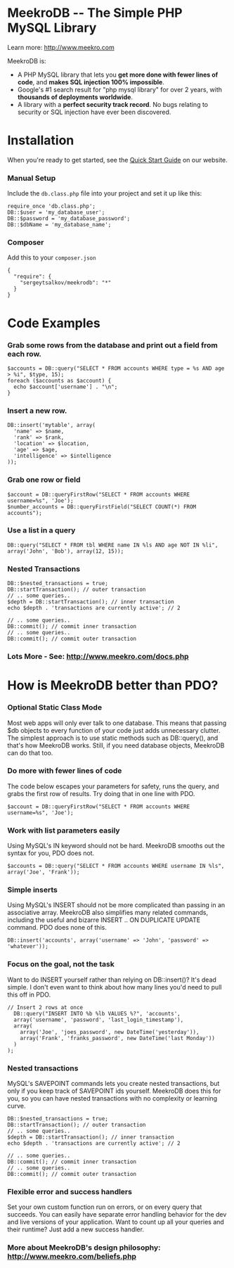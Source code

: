 MeekroDB -- The Simple PHP MySQL Library
========
Learn more: http://www.meekro.com

MeekroDB is: 

* A PHP MySQL library that lets you **get more done with fewer lines of code**, and **makes SQL injection 100% impossible**.
* Google's #1 search result for "php mysql library" for over 2 years, with **thousands of deployments worldwide**.
* A library with a **perfect security track record**. No bugs relating to security or SQL injection have ever been discovered.

Installation
========
When you're ready to get started, see the [Quick Start Guide](http://www.meekro.com/quickstart.php) on our website.

### Manual Setup
Include the `db.class.php` file into your project and set it up like this:

    require_once 'db.class.php';
    DB::$user = 'my_database_user';
    DB::$password = 'my_database_password';
    DB::$dbName = 'my_database_name';

### Composer
Add this to your `composer.json`

    {
      "require": {
        "sergeytsalkov/meekrodb": "*"
      }
    }

Code Examples
========
### Grab some rows from the database and print out a field from each row.

    $accounts = DB::query("SELECT * FROM accounts WHERE type = %s AND age > %i", $type, 15);
    foreach ($accounts as $account) {
      echo $account['username'] . "\n";
    }

### Insert a new row.

    DB::insert('mytable', array(
      'name' => $name,
      'rank' => $rank,
      'location' => $location,
      'age' => $age,
      'intelligence' => $intelligence
    ));
    
### Grab one row or field

	$account = DB::queryFirstRow("SELECT * FROM accounts WHERE username=%s", 'Joe');
	$number_accounts = DB::queryFirstField("SELECT COUNT(*) FROM accounts");

### Use a list in a query
	DB::query("SELECT * FROM tbl WHERE name IN %ls AND age NOT IN %li", array('John', 'Bob'), array(12, 15));

### Nested Transactions

    DB::$nested_transactions = true;
    DB::startTransaction(); // outer transaction
    // .. some queries..
    $depth = DB::startTransaction(); // inner transaction
    echo $depth . 'transactions are currently active'; // 2
     
    // .. some queries..
    DB::commit(); // commit inner transaction
    // .. some queries..
    DB::commit(); // commit outer transaction
    
### Lots More - See: http://www.meekro.com/docs.php

    
How is MeekroDB better than PDO?
========
### Optional Static Class Mode
Most web apps will only ever talk to one database. This means that 
passing $db objects to every function of your code just adds unnecessary clutter. 
The simplest approach is to use static methods such as DB::query(), and that's how 
MeekroDB works. Still, if you need database objects, MeekroDB can do that too.

### Do more with fewer lines of code
The code below escapes your parameters for safety, runs the query, and grabs 
the first row of results. Try doing that in one line with PDO.

	$account = DB::queryFirstRow("SELECT * FROM accounts WHERE username=%s", 'Joe');

### Work with list parameters easily
Using MySQL's IN keyword should not be hard. MeekroDB smooths out the syntax for you, 
PDO does not.

	$accounts = DB::query("SELECT * FROM accounts WHERE username IN %ls", array('Joe', 'Frank'));


### Simple inserts
Using MySQL's INSERT should not be more complicated than passing in an 
associative array. MeekroDB also simplifies many related commands, including 
the useful and bizarre INSERT .. ON DUPLICATE UPDATE command. PDO does none of this.

	DB::insert('accounts', array('username' => 'John', 'password' => 'whatever'));

### Focus on the goal, not the task
Want to do INSERT yourself rather than relying on DB::insert()? 
It's dead simple. I don't even want to think about how many lines 
you'd need to pull this off in PDO.

    // Insert 2 rows at once
      DB::query("INSERT INTO %b %lb VALUES %?", 'accounts',
      array('username', 'password', 'last_login_timestamp'),
      array(
        array('Joe', 'joes_password', new DateTime('yesterday')),
        array('Frank', 'franks_password', new DateTime('last Monday'))
      )
    );

### Nested transactions
MySQL's SAVEPOINT commands lets you create nested transactions, but only 
if you keep track of SAVEPOINT ids yourself. MeekroDB does this for you, 
so you can have nested transactions with no complexity or learning curve.

    DB::$nested_transactions = true;
    DB::startTransaction(); // outer transaction
    // .. some queries..
    $depth = DB::startTransaction(); // inner transaction
    echo $depth . 'transactions are currently active'; // 2
     
    // .. some queries..
    DB::commit(); // commit inner transaction
    // .. some queries..
    DB::commit(); // commit outer transaction

### Flexible error and success handlers
Set your own custom function run on errors, or on every query that succeeds. 
You can easily have separate error handling behavior for the dev and live 
versions of your application. Want to count up all your queries and their 
runtime? Just add a new success handler.

### More about MeekroDB's design philosophy: http://www.meekro.com/beliefs.php
